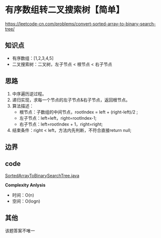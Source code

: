 # 有序数组转二叉搜索树【简单】
 <https://leetcode-cn.com/problems/convert-sorted-array-to-binary-search-tree/>
 
 ## 知识点
 - 有序数组：[1,2,3,4,5]
 - 二叉搜索树：二叉树，左子节点 < 根节点 < 右子节点 
 
## 思路
1. 中序遍历逆过程。
2. 递归实现，求每一个节点的左子节点&右子节点，返回根节点。
3. 算法描述：
    - 根节点：子数组的中间节点，rootIndex = left + (right-left)/2 ;
    - 左子节点：left=left，right=rootIndex-1;
    - 右子节点：left=rootIndex + 1，right=right;
 4. 结束条件：right < left，方法内先判断，不符合直接return null;
  
## 边界

## code
 [SortedArrayToBinarySearchTree.java](SortedArrayToBinarySearchTree.java)

 
**Complexity Anlysis**
 - 时间：O(n)
 - 空间：O(logn)

## 其他
该题答案不唯一
 
 

 
 
 

    

